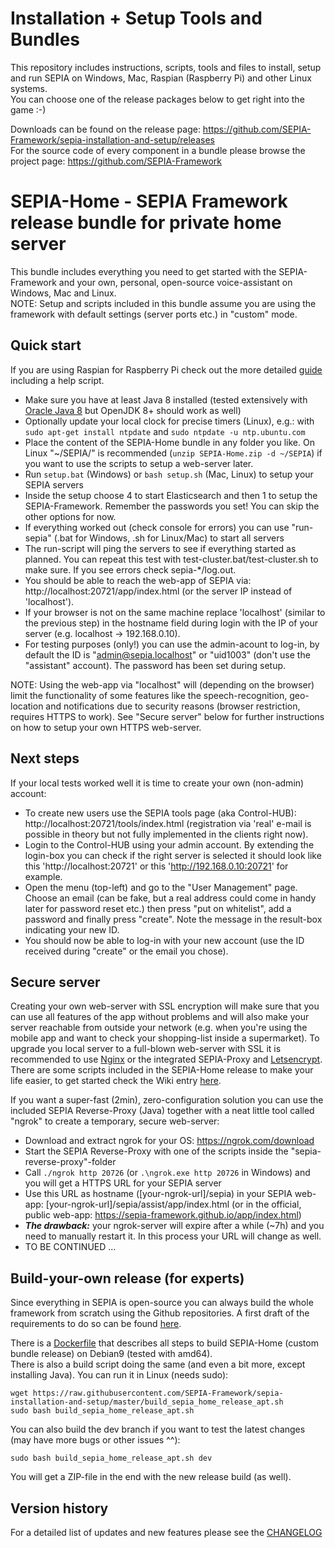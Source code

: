 # Installation + Setup Tools and Bundles

This repository includes instructions, scripts, tools and files to install, setup and run SEPIA on Windows, Mac, Raspian (Raspberry Pi) and other Linux systems.  
You can choose one of the release packages below to get right into the game :-)  

Downloads can be found on the release page: https://github.com/SEPIA-Framework/sepia-installation-and-setup/releases  
For the source code of every component in a bundle please browse the project page: https://github.com/SEPIA-Framework

# SEPIA-Home - SEPIA Framework release bundle for private home server

This bundle includes everything you need to get started with the SEPIA-Framework and your own, personal, open-source voice-assistant on Windows, Mac and Linux.  
NOTE: Setup and scripts included in this bundle assume you are using the framework with default settings (server ports etc.) in "custom" mode.

## Quick start
  
If you are using Raspian for Raspberry Pi check out the more detailed [guide](https://github.com/SEPIA-Framework/sepia-docs/wiki/Installation#raspberry-pi-3) including a help script.  
  
* Make sure you have at least Java 8 installed (tested extensively with [Oracle Java 8](http://www.oracle.com/technetwork/java/javase/downloads/index.html) but OpenJDK 8+ should work as well)
* Optionally update your local clock for precise timers (Linux), e.g.: with `sudo apt-get install ntpdate` and `sudo ntpdate -u ntp.ubuntu.com`
* Place the content of the SEPIA-Home bundle in any folder you like. On Linux "~/SEPIA/" is recommended (`unzip SEPIA-Home.zip -d ~/SEPIA`) if you want to use the scripts to setup a web-server later.
* Run `setup.bat` (Windows) or `bash setup.sh` (Mac, Linux) to setup your SEPIA servers
* Inside the setup choose 4 to start Elasticsearch and then 1 to setup the SEPIA-Framework. Remember the passwords you set! You can skip the other options for now.
* If everything worked out (check console for errors) you can use "run-sepia" (.bat for Windows, .sh for Linux/Mac) to start all servers
* The run-script will ping the servers to see if everything started as planned. You can repeat this test with test-cluster.bat/test-cluster.sh to make sure. If you see errors check sepia-*/log.out.
* You should be able to reach the web-app of SEPIA via: http://localhost:20721/app/index.html (or the server IP instead of 'localhost').
* If your browser is not on the same machine replace 'localhost' (similar to the previous step) in the hostname field during login with the IP of your server (e.g. localhost -> 192.168.0.10).
* For testing purposes (only!) you can use the admin-acount to log-in, by default the ID is "admin@sepia.localhost" or "uid1003" (don't use the "assistant" account). The password has been set during setup.
  
NOTE: Using the web-app via "localhost" will (depending on the browser) limit the functionality of some features like the speech-recognition, geo-location and notifications due to security reasons (browser restriction, requires HTTPS to work).
See "Secure server" below for further instructions on how to setup your own HTTPS web-server.

## Next steps

If your local tests worked well it is time to create your own (non-admin) account:

* To create new users use the SEPIA tools page (aka Control-HUB): http://localhost:20721/tools/index.html (registration via 'real' e-mail is possible in theory but not fully implemented in the clients right now).
* Login to the Control-HUB using your admin account. By extending the login-box you can check if the right server is selected it should look like this 'http://localhost:20721' or this 'http://192.168.0.10:20721' for example.
* Open the menu (top-left) and go to the "User Management" page. Choose an email (can be fake, but a real address could come in handy later for password reset etc.) then press "put on whitelist", add a password and finally press "create". Note the message in the result-box indicating your new ID.
* You should now be able to log-in with your new account (use the ID received during "create" or the email you chose).

## Secure server

Creating your own web-server with SSL encryption will make sure that you can use all features of the app without problems and will also make your server reachable from outside your network (e.g. when you're using the mobile app and want to check your shopping-list inside a supermarket).
To upgrade you local server to a full-blown web-server with SSL it is recommended to use [Nginx](https://de.wikipedia.org/wiki/Nginx) or the integrated SEPIA-Proxy and [Letsencrypt](https://letsencrypt.org/). There are some scripts included in the SEPIA-Home release to make your life easier, to get started check the Wiki entry [here](https://github.com/SEPIA-Framework/sepia-docs/wiki/SSL-for-your-Server).  
  
If you want a super-fast (2min), zero-configuration solution you can use the included SEPIA Reverse-Proxy (Java) together with a neat little tool called "ngrok" to create a temporary, secure web-server:
* Download and extract ngrok for your OS: https://ngrok.com/download
* Start the SEPIA Reverse-Proxy with one of the scripts inside the "sepia-reverse-proxy"-folder
* Call `./ngrok http 20726` (or `.\ngrok.exe http 20726` in Windows) and you will get a HTTPS URL for your SEPIA server
* Use this URL as hostname ([your-ngrok-url]/sepia) in your SEPIA web-app: [your-ngrok-url]/sepia/assist/app/index.html (or in the official, public web-app: https://sepia-framework.github.io/app/index.html)
* ***The drawback:*** your ngrok-server will expire after a while (~7h) and you need to manually restart it. In this process your URL will change as well.
* TO BE CONTINUED ...

## Build-your-own release (for experts)

Since everything in SEPIA is open-source you can always build the whole framework from scratch using the Github repositories.
A first draft of the requirements to do so can be found [here](https://github.com/SEPIA-Framework/sepia-docs/wiki/Requirements).  
  
There is a [Dockerfile](https://github.com/SEPIA-Framework/sepia-installation-and-setup/blob/master/Dockerfile) that describes all steps to build SEPIA-Home (custom bundle release) on Debian9 (tested with amd64).  
There is also a build script doing the same (and even a bit more, except installing Java). You can run it in Linux (needs sudo):  
```
wget https://raw.githubusercontent.com/SEPIA-Framework/sepia-installation-and-setup/master/build_sepia_home_release_apt.sh
sudo bash build_sepia_home_release_apt.sh
```
You can also build the dev branch if you want to test the latest changes (may have more bugs or other issues ^^):  
```
sudo bash build_sepia_home_release_apt.sh dev
```
You will get a ZIP-file in the end with the new release build (as well).

## Version history

For a detailed list of updates and new features please see the [CHANGELOG](CHANGELOG.md)
